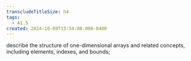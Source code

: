 ```yaml
---
transcludeTitleSize: h4
tags:
  - A1.5
created: 2024-10-09T13:54:08.000-0400
---
```

describe the structure of one-dimensional arrays and related concepts, including elements, indexes, and bounds;